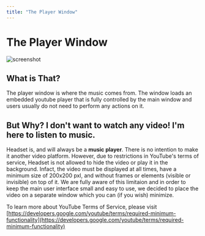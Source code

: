```yaml
---
title: "The Player Window"
---
```


# The Player Window

![screenshot](https://headsetapp.co/docs/img/player.png)

## What is That?

The player window is where the music comes from. The window loads an embedded youtube player that is fully controlled by the main window and users usually do not need to perform any actions on it.

## But Why? I don't want to watch any video! I'm here to listen to music.

Headset is, and will always be a __music player__. There is no intention to make it another video platform. However, due to restrictions in YouTube's terms of service, Headset is not allowed to hide the video or play it in the background. Infact, the video must be displayed at all times, have a minimum size of 200x200 pxl, and without frames or elements (visible or invisible) on top of it. We are fully aware of this limitaion and in order to keep the main user interface small and easy to use, we decided to place the video on a separate window which you can (if you wish) minimize.

To learn more about YouTube Terms of Service, please visit [https://developers.google.com/youtube/terms/required-minimum-functionality](https://developers.google.com/youtube/terms/required-minimum-functionality)

